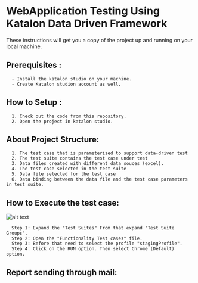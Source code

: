 # WebApplication Testing Using Katalon Data Driven Framework

These instructions will get you a copy of the project up and running on your local machine.

## Prerequisites :
      - Install the katalon studio on your machine.
      - Create Katalon studion account as well.
      
## How to Setup :
      1. Check out the code from this repository.
      2. Open the project in katalon studio.
      
## About Project Structure:

      1. The test case that is parameterized to support data-driven test
      2. The test suite contains the test case under test
      3. Data files created with different data souces (excel).
      4. The test case selected in the test suite
      5. Data file selected for the test case
      6. Data binding between the data file and the test case parameters in test suite.
      
## How to Execute the test case:
  
 ![alt text](https://user-images.githubusercontent.com/24611508/69401416-0bb65c00-0d1b-11ea-81e1-b56d91688706.png)

      Step 1: Expand the "Test Suites" From that expand "Test Suite Groups".
      Step 2: Open the "Functionality Test cases" file.
      Step 3: Before that need to select the profile "stagingProfile".
      Step 4: Click on the RUN option. Then select Chrome (Default) option.
      
## Report sending through mail:

